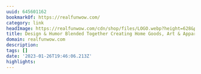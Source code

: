 ```yaml
---
uuid: 645601162
bookmarkOf: https://realfunwow.com/
category: link
headImage: https://realfunwow.com/cdn/shop/files/LOGO.webp?height=628&pad_color=fff&v=1685218404&width=1200
title: Design & Humor Blended Together Creating Home Goods, Art & Apparel
domain: realfunwow.com
description: 
tags: []
date: '2023-01-26T19:46:06.213Z'
highlights: 
---
```



